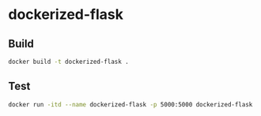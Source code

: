 # dockerized-flask

## Build

```bash
docker build -t dockerized-flask .
```

## Test

```bash
docker run -itd --name dockerized-flask -p 5000:5000 dockerized-flask
```


